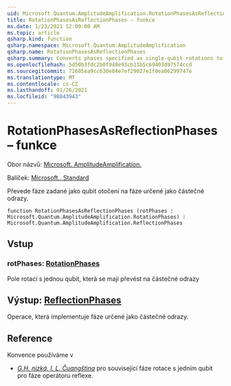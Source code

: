 ```yaml
---
uid: Microsoft.Quantum.AmplitudeAmplification.RotationPhasesAsReflectionPhases
title: RotationPhasesAsReflectionPhases – funkce
ms.date: 1/23/2021 12:00:00 AM
ms.topic: article
qsharp.kind: function
qsharp.namespace: Microsoft.Quantum.AmplitudeAmplification
qsharp.name: RotationPhasesAsReflectionPhases
qsharp.summary: Converts phases specified as single-qubit rotations to phases specified as partial reflections.
ms.openlocfilehash: 5d50b3fdc2b0f948e93cb11b5c69403d97574ccd
ms.sourcegitcommit: 71605ea9cc630e84e7ef29027e1f0ea06299747e
ms.translationtype: MT
ms.contentlocale: cs-CZ
ms.lasthandoff: 01/26/2021
ms.locfileid: "98843943"
---
```

# <a name="rotationphasesasreflectionphases-function"></a>RotationPhasesAsReflectionPhases – funkce

Obor názvů: [Microsoft. AmplitudeAmplification.](xref:Microsoft.Quantum.AmplitudeAmplification)

Balíček: [Microsoft.. Standard](https://nuget.org/packages/Microsoft.Quantum.Standard)


Převede fáze zadané jako qubit otočení na fáze určené jako částečné odrazy.

```qsharp
function RotationPhasesAsReflectionPhases (rotPhases : Microsoft.Quantum.AmplitudeAmplification.RotationPhases) : Microsoft.Quantum.AmplitudeAmplification.ReflectionPhases
```


## <a name="input"></a>Vstup

### <a name="rotphases--rotationphases"></a>rotPhases: [RotationPhases](xref:Microsoft.Quantum.AmplitudeAmplification.RotationPhases)

Pole rotací s jednou qubit, která se mají převést na částečné odrazy



## <a name="output--reflectionphases"></a>Výstup: [ReflectionPhases](xref:Microsoft.Quantum.AmplitudeAmplification.ReflectionPhases)

Operace, která implementuje fáze určené jako částečné odrazy.

## <a name="references"></a>Reference

Konvence používáme v

- [ *G.H. nízká, I. L. Čuangština*](https://arxiv.org/abs/1707.05391) pro související fáze rotace s jedním qubit pro fáze operátoru reflexe.
